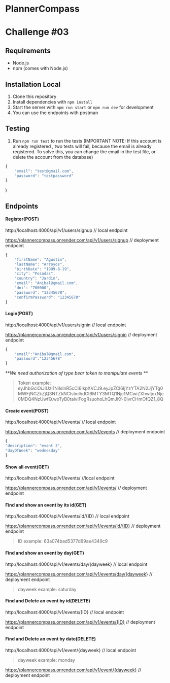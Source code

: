 # PlannerCompass

# Challenge #03


## Requirements

- Node.js
- npm (comes with Node.js)

## Installation Local

1. Clone this repository
2. Install dependencies with `npm install`
3. Start the server with `npm run start` or `npm run dev` for development
4. You can use the endpoints with postman

## Testing

1. Run `npm run test` to run the tests
(IMPORTANT NOTE: If this account is already registered , two tests will fail, because the email is already registered. To solve this, you can change the email in the test file, or delete the account from the database)
```javascript
{
    "email": "test@gmail.com",
    "password": "testpassword"
}
```
)


##  Endpoints


#### Register(POST)
http://localhost:4000/api/v1/users/signup // local endpoint

https://plannercompass.onrender.com/api/v1/users/signup // deployment endpoint
```javascript
{
	"firstName": "Agustin",
	"lastName": "Arroyos",
	"birthDate": "1999-8-19",
	"city": "Posadas",
	"country": "Jardin",
	"email": "Anibal@gmail.com",
	"dni": "700000",
	"password": "12345678",
	"confirmPassword": "12345678"
}


```

#### Login(POST)
http://localhost:4000/api/v1/users/signin // local endpoint

https://plannercompass.onrender.com/api/v1/users/signin // deployment endpoint
```javascript
{
    "email":"Anibal@gmail.com",
    "password":"12345678"
}
```

***We need authorization of type bear token to manipulate events*
**

>Token example: eyJhbGciOiJIUzI1NiIsInR5cCI6IkpXVCJ9.eyJpZCI6IjYzYTA2N2JjYTg0MWFjNGZkZjQ3NTZkNCIsImlhdCI6MTY3MTQ1Njc1MCwiZXhwIjoxNjc0MDQ4NzUwfQ.woTyB0taivIFogRsuohoLhQmJKf-0IvrCHmOfQZ1_8Q 

#### Create event(POST)
http://localhost:4000/api/v1/events/ // local endpoint

https://plannercompass.onrender.com/api/v1/events // deployment endpoint

```javascript
{
"description": "event 3",
"dayOfWeek": "wednesday"
}

```

#### Show all event(GET)
http://localhost:4000/api/v1/events/  //local endpoint

https://plannercompass.onrender.com/api/v1/events/ // deployment endpoint


#### Find and show an event by its id(GET)
http://localhost:4000/api/v1/events/id/{ID} // local endpoint

https://plannercompass.onrender.com/api/v1/events/id/{ID} // deployment endpoint
> ID example: 63a074bad5377d69ae4349c9 



#### Find and show an event by day(GET)
http://localhost:4000/api/v1/events/day/{dayweek} // local endpoint

https://plannercompass.onrender.com/api/v1/events/day/{dayweek} // deployment endpoint
> dayweek example: saturday



#### Find and Delete an event by id(DELETE)
http://localhost:4000/api/v1/events/{ID} // local endpoint

https://plannercompass.onrender.com/api/v1/events/{ID} // deployment endpoint

#### Find and Delete an event by date(DELETE)
http://localhost:4000/api/v1/event/{dayweek} // local endpoint
> dayweek example: monday

https://plannercompass.onrender.com/api/v1/event/{dayweek} // deployment endpoint

